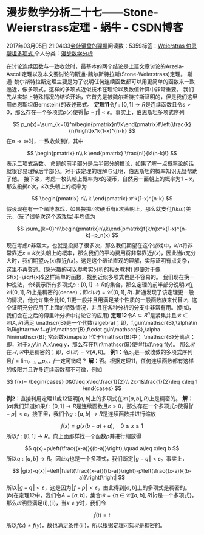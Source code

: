 
# 漫步数学分析二十七——Stone-Weierstrass定理 - 蜗牛 - CSDN博客


2017年03月05日 21:04:33[会敲键盘的猩猩](https://me.csdn.net/u010182633)阅读数：5359标签：[Weierstras																](https://so.csdn.net/so/search/s.do?q=Weierstras&t=blog)[伯恩斯坦多项式																](https://so.csdn.net/so/search/s.do?q=伯恩斯坦多项式&t=blog)[
							](https://so.csdn.net/so/search/s.do?q=Weierstras&t=blog)个人分类：[漫步数学分析																](https://blog.csdn.net/u010182633/article/category/6571925)


在讨论连续函数与一致收敛时，最基本的两个结论是上篇文章讨论的Arzela-Ascoli定理以及本文要讨论的斯通-魏尔斯特拉斯(Stone-Weierstrass)定理。
斯通-魏尔斯特拉斯定理主要是为了说明任何连续函数都可以用更简单的函数来一致逼近，像多项式。这样的多项式近似技术在理论以及数值计算中非常重要。
我们先从实轴上特殊情况的结论开始，它首先是被魏尔斯特拉斯证明的，但是我们这里用伯恩斯坦(Bernstein)的表述形式。
$\textbf{定理11}$令$f:[0,1]\to R$是连续函数且令$\varepsilon>0$，那么存在一个多项式$p(x)$使得$\Vert p-f\Vert<\varepsilon$。事实上，伯恩斯坦多项式序列

$$
p_n(x)=\sum_{k=0}^n\begin{pmatrix}n\\k\end{pmatrix}f\left(\frac{k}{n}\right)x^k(1-x)^{n-k}
$$
在$n\to\infty$时，一致收敛到$f$，其中

$$
\begin{pmatrix}
n\\
k
\end{pmatrix}
\frac{n!}{k!(n-k)!}
$$
表示二项式系数。
命题的前半部分是后半部分的推论，如果了解一点概率论的话就很容易理解后半部分。对于该定理的理解与证明，伯恩斯坦的概率知识无疑帮助了他。
接下来，考虑一枚头朝上概率为$x$的硬币，自然另一面朝上的概率为$1-x$，那么投掷$n$次，$k$次头朝上的概率为

$$
\begin{pmatrix}
n\\
k
\end{pmatrix}
x^k(1-x)^{n-k}
$$
假设现在有一个赌博游戏，如果投掷$n$次硬币有$k$次头朝上，那么就支付$f(k/n)$美元，(玩了很多次这个游戏后)平均值为

$$
\sum_{k=0}^n\begin{pmatrix}n\\k\end{pmatrix}f(k/n)x^k(1-x)^{n-k}=p_n(x)
$$
现在考虑$n$非常大，也就是投掷了很多次，那么我们期望在这个游戏中，$k/n$将非常靠近$x=k$次头朝上的概率，那么我们的平均费用将非常靠近$f(x)$，因此当$n$充分大时，我们期望$p_n(x)$靠近$f(x)$。这是这个结论直观的理解，实际证明有点复杂，这里不再赘述。(感兴趣的可以参考实分析的相关教材)
即便对于像$f(x)=\sqrt{x}$这样简单的函数，找到近似多项式也是不容易的。
我们现在换一种说法，令$\ell$表示所有多项式$p:[0,1]\to R$的集合，那么定理的前半部分说明$\mathscr{P}$在$\mathscr{C}([0,1],R)$上是稠密的(dense)；即$\text{cl}(\mathscr{P})=\mathscr{C}([0,1],R)$.
斯通发现了该定理更一般的情况，他允许集合比$[0,1]$更一般并且用满足某个性质的一般函数族来代替$\mathscr{P}$，这个证明充分应用了上面的特殊情况，并且在各种分析的分支中非常有用。(例如，我们会在之后的傅里叶分析中讨论它的应用)
$\textbf{定理12}$令$A\subset R^n$是紧集并且$\mathscr{B}\subset\mathscr{C}(A,R)$满足
\mathscr{B}是一个代数(algebra)；即，f,g\in\mathscr{B},\alpha\in R\Rightarrow f+g\in\mathscr{B},f\cdot g\in\mathscr{B},\alpha f\in\mathscr{B};
常函数x\mapsto 1位于\mathscr{B}中；
\mathscr{B}分离点；即，对于x,y\in A,x\neq y，那么存在f\in\mathscr{B}使得f(x)\neq f(y)。
那么$\mathscr{B}$在$\mathscr{A,R}$中是稠密的；即，$\text{cl}(\mathscr{B})=\mathscr{C}(A,R)$。
$\textbf{例1：}$令$p_n$是一致收敛的多项式序列且$f=\lim_{n\to\infty}p_n$，$f$一定可微吗？
$\textbf{解：}$否。根据定理11，任何连续函数都有这样的极限并且许多连续函数都不可微，例如

$$
f(x)=
\begin{cases}
0&0\leq x\leq\frac{1}{2}\\
2x-1&\frac{1}{2}\leq x\leq 1
\end{cases}
$$
$\textbf{例2：}$直接利用定理11或12证明$[a,b]$上的多项式在$\mathscr{C}([a,b],R)$上是稠密的。
$\textbf{解：}$$(a)$我们知道如果$f:[0,1]\to R$是连续函数且$\varepsilon>0$，那么存在一个多项式$p$使得$\Vert f-p\Vert<\varepsilon$，接下里，我们令$g:[a,b]\to R$是连续函数并进行缩放

$$
f(x)=g(x(b-a)+a),\quad 0\leq x\leq 1
$$
所以$f:[0,1]\to R$。向上面那样找一个函数$p$并进行缩放得

$$
q(x)=p\left(\frac{(x-a)}{(b-a)}\right),\quad a\leq x\leq b
$$
所以$q:[a,b]\to R$。因此$q$也是一个多项式，我们断定$\Vert g-q\Vert<\varepsilon$。事实上，

$$
|g(x)-q(x)|=\left|f\left(\frac{(x-a)}{(b-a)}\right)-p\left(\frac{(x-a)}{(b-a)}\right)\right|
$$
所以$\Vert g-q\Vert<\varepsilon$，这是因为$\Vert f-p\Vert<\varepsilon$，由此得到$[a,b]$上的多项式是稠密的。
$(b)$在定理12中，我们令$A=[a,b]$，集合$\mathscr{B}=\{q\in\mathscr{C}([a,b],R)|q\text{是一个多项式}\}$，那么$\mathscr{B}$明显满足$\textrm{(i),(ii)}$，当$x\neq y$时，我们令

$$
f(t)=t
$$
所以$f(x)\neq f(y)$，故也满足条件$\textrm{(iii)}$，所以根据定理可知$\mathscr{B}$是稠密的。

